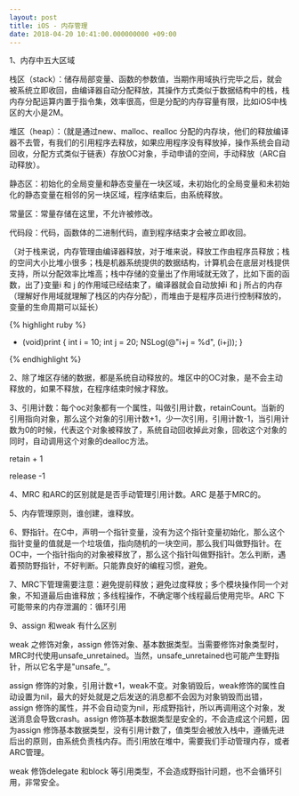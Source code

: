 ```yaml
---
layout: post
title: iOS - 内存管理
date: 2018-04-20 10:41:00.000000000 +09:00
---
```



1、内存中五大区域

栈区（stack）：储存局部变量、函数的参数值，当期作用域执行完毕之后，就会被系统立即收回，由编译器自动分配释放，其操作方式类似于数据结构中的栈，栈内存分配运算内置于指令集，效率很高，但是分配的内存容量有限，比如iOS中栈区的大小是2M。

堆区（heap）：（就是通过new、malloc、realloc 分配的内存块，他们的释放编译器不去管，有我们的引用程序去释放，如果应用程序没有释放掉，操作系统会自动回收，分配方式类似于链表）存放OC对象，手动申请的空间，手动释放（ARC自动释放）。

静态区：初始化的全局变量和静态变量在一块区域，未初始化的全局变量和未初始化的静态变量在相邻的另一块区域，程序结束后，由系统释放。

常量区：常量存储在这里，不允许被修改。

代码段：代码，函数体的二进制代码，直到程序结束才会被立即收回。

（对于栈来说，内存管理由编译器释放，对于堆来说，释放工作由程序员释放；栈的空间大小比堆小很多；栈是机器系统提供的数据结构，计算机会在底层对栈提供支持，所以分配效率比堆高；栈中存储的变量出了作用域就无效了，比如下面的函数，出了}变量i 和 j 的作用域已经结束了，编译器就会自动放掉i 和 j 所占的内存（理解好作用域就理解了栈区的内存分配），而堆由于是程序员进行控制释放的，变量的生命周期可以延长）

{% highlight ruby %}

- (void)print {
int i = 10;
int j = 20;
NSLog(@"i+j = %d", (i+j));
}

{% endhighlight %}

2、除了堆区存储的数据，都是系统自动释放的。堆区中的OC对象，是不会主动释放的，如果不释放，在程序结束时候才释放。

3、引用计数：每个oc对象都有一个属性，叫做引用计数，retainCount。当新的引用指向对象，那么这个对象的引用计数+1，少一次引用，引用计数-1，当引用计数为0的时候，代表这个对象被释放了，系统自动回收掉此对象，回收这个对象的同时，自动调用这个对象的dealloc方法。

retain  + 1

release -1



4、MRC 和ARC的区别就是是否手动管理引用计数。ARC 是基于MRC的。

5、内存管理原则，谁创建，谁释放。

6、野指针。在C中，声明一个指针变量，没有为这个指针变量初始化，那么这个指针变量的值就是一个垃圾值，指向随机的一块空间，那么我们叫做野指针。在OC中，一个指针指向的对象被释放了，那么这个指针叫做野指针。怎么判断，遇着预防野指针，不好判断。只能靠良好的编程习惯，避免。

7、MRC下管理需要注意：避免提前释放；避免过度释放；多个模块操作同一个对象，不知道最后由谁释放；多线程操作，不确定哪个线程最后使用完毕。ARC 下可能带来的内存泄漏的：循环引用

9、assign 和weak 有什么区别

weak 之修饰对象，assign 修饰对象、基本数据类型。当需要修饰对象类型时，MRC时代使用unsafe_unretained。当然，unsafe_unretained也可能产生野指针，所以它名字是"unsafe_”。

assign 修饰的对象，引用计数+1，weak不变。对象销毁后，weak修饰的属性自动设置为nil，最大的好处就是之后发送的消息都不会因为对象销毁而出错，assign 修饰的属性，并不会自动变为nil，形成野指针，所以再调用这个对象，发送消息会导致crash。assign 修饰基本数据类型是安全的，不会造成这个问题，因为assign 修饰基本数据类型，没有引用计数了，值类型会被放入栈中，遵循先进后出的原则，由系统负责栈内存。而引用放在堆中，需要我们手动管理内存，或者ARC管理。

weak 修饰delegate 和block 等引用类型，不会造成野指针问题，也不会循环引用，非常安全。







